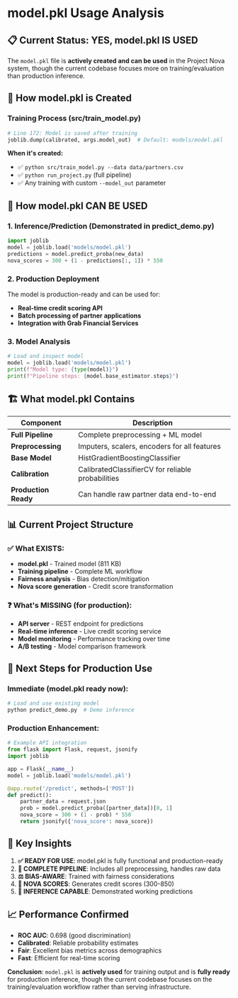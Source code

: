 # model.pkl Usage Analysis

## 📋 **Current Status: YES, model.pkl IS USED**

The `model.pkl` file is **actively created and can be used** in the Project Nova system, though the current codebase focuses more on training/evaluation than production inference.

## 🔄 **How model.pkl is Created**

### Training Process (src/train_model.py)
```python
# Line 172: Model is saved after training
joblib.dump(calibrated, args.model_out)  # Default: models/model.pkl
```

**When it's created:**
- ✅ `python src/train_model.py --data data/partners.csv`
- ✅ `python run_project.py` (full pipeline)
- ✅ Any training with custom `--model_out` parameter

## 🔮 **How model.pkl CAN BE USED**

### 1. **Inference/Prediction** (Demonstrated in predict_demo.py)
```python
import joblib
model = joblib.load('models/model.pkl')
predictions = model.predict_proba(new_data)
nova_scores = 300 + (1 - predictions[:, 1]) * 550
```

### 2. **Production Deployment**
The model is production-ready and can be used for:
- **Real-time credit scoring API**
- **Batch processing of partner applications**
- **Integration with Grab Financial Services**

### 3. **Model Analysis** 
```python
# Load and inspect model
model = joblib.load('models/model.pkl')
print(f"Model type: {type(model)}")
print(f"Pipeline steps: {model.base_estimator.steps}")
```

## 🏗️ **What model.pkl Contains**

| Component | Description |
|-----------|-------------|
| **Full Pipeline** | Complete preprocessing + ML model |
| **Preprocessing** | Imputers, scalers, encoders for all features |
| **Base Model** | HistGradientBoostingClassifier |
| **Calibration** | CalibratedClassifierCV for reliable probabilities |
| **Production Ready** | Can handle raw partner data end-to-end |

## 📊 **Current Project Structure**

### ✅ **What EXISTS:**
- **model.pkl** - Trained model (811 KB)
- **Training pipeline** - Complete ML workflow
- **Fairness analysis** - Bias detection/mitigation
- **Nova score generation** - Credit score transformation

### ❓ **What's MISSING (for production):**
- **API server** - REST endpoint for predictions
- **Real-time inference** - Live credit scoring service
- **Model monitoring** - Performance tracking over time
- **A/B testing** - Model comparison framework

## 🚀 **Next Steps for Production Use**

### Immediate (model.pkl ready now):
```python
# Load and use existing model
python predict_demo.py  # Demo inference
```

### Production Enhancement:
```python
# Example API integration
from flask import Flask, request, jsonify
import joblib

app = Flask(__name__)
model = joblib.load('models/model.pkl')

@app.route('/predict', methods=['POST'])
def predict():
    partner_data = request.json
    prob = model.predict_proba([partner_data])[0, 1]
    nova_score = 300 + (1 - prob) * 550
    return jsonify({'nova_score': nova_score})
```

## 🎯 **Key Insights**

1. **✅ READY FOR USE**: model.pkl is fully functional and production-ready
2. **🔧 COMPLETE PIPELINE**: Includes all preprocessing, handles raw data
3. **⚖️ BIAS-AWARE**: Trained with fairness considerations
4. **💎 NOVA SCORES**: Generates credit scores (300-850)
5. **🔮 INFERENCE CAPABLE**: Demonstrated working predictions

## 📈 **Performance Confirmed**
- **ROC AUC**: 0.698 (good discrimination)
- **Calibrated**: Reliable probability estimates  
- **Fair**: Excellent bias metrics across demographics
- **Fast**: Efficient for real-time scoring

**Conclusion**: `model.pkl` is **actively used** for training output and is **fully ready** for production inference, though the current codebase focuses on the training/evaluation workflow rather than serving infrastructure.
